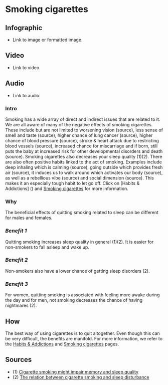 [//]: <> (FD,X0,EPLMHEH)

# **Smoking cigarettes**

## **Infographic**
[//]: <> (BO-infographic)
- Link to image or formatted image.

[//]: <> (EO-infographic)
## **Video**
[//]: <> (BO-video)
- Link to video.

[//]: <> (EO-video)
## **Audio**
[//]: <> (BO-audio)
- Link to audio.

[//]: <> (EO-audio)

### **Intro**
[//]: <> (BO-intro)
Smoking has a wide array of direct and indirect issues that are related to it. We are all aware of many of the negative effects of smoking cigarettes. These include but are not limited to worsening vision (source), less sense of smell and taste (source), higher chance of lung cancer (source), higher chance of blood pressure (source), stroke & heart attack due to restricting blood vessels (source), increased chance for miscarriage and if born, still puts the baby at increased risk for other developmental disorders and death (source). Smoking cigarettes also decreases your sleep quality (1)(2). There are also often positive habits linked to the act of smoking. Examples include deep inhaling which is calming (source), going outside which provides fresh air (source), it induces us to walk around which activates our body (source), as well as a rebellious vibe (source) and social dimension (source). This makes it an especially tough habit to let go off. Click on [Habits & Addictions] () and [Smoking cigarettes]() for more information.

[//]: <> (EO-intro)
### **Why**
[//]: <> (BO-why)

The beneficial effects of quitting smoking related to sleep can be different for males and females.

### *Benefit 1*
Quitting smoking increases sleep quality in general (1)(2). It is easier for non-smokers to fall asleep and wake up.

### *Benefit 2*
Non-smokers also have a lower chance of getting sleep disorders (2).

### *Benefit 3*
For women, quitting smoking is associated with feeling more awake during the day and for men, not smoking decreases the chance of having nightmares (2).

[//]: <> (EO-why)
## **How**
[//]: <> (BO-how)
The best way of using cigarettes is to quit altogether. Even though this can be very difficult, the benefits are manifold. For more information, we refer to the [Habits & Addictions]() and  [Smoking cigarettes]() pages.

[//]: <> (EO-how)

## **Sources**
[//]: <> (BO-sources)
- (1) [Cigarette smoking might impair memory and sleep quality](https://www.sciencedirect.com/science/article/pii/S0929664612001180)
- (2) [The relation between cigarette smoking and sleep disturbance](https://www.ncbi.nlm.nih.gov/pubmed/8078854)

[//]: <> (EO-sources)
